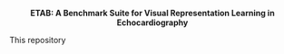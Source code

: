 <p align="center">
    <b>ETAB: A Benchmark Suite for Visual Representation Learning in Echocardiography</b>
</p>

This repository 


